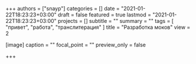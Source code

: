 +++
authors = ["snayp"]
categories = []
date = "2021-01-22T18:23:23+03:00"
draft = false
featured = true
lastmod = "2021-01-22T18:23:23+03:00"
projects = []
subtitle = ""
summary = ""
tags = [ "привет", "работа", "транслитерация" ]
title = "Разработка моков"
view = 2

[image]
  caption = ""
  focal_point = ""
  preview_only = false

+++
